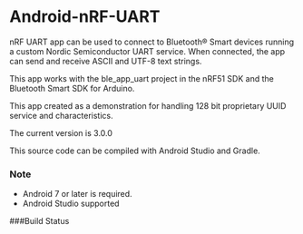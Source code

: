 ﻿# Android-nRF-UART

nRF UART app can be used to connect to Bluetooth® Smart devices running a custom Nordic Semiconductor UART service. When connected, the app can send and receive ASCII and UTF-8 text strings. 

This app works with the ble_app_uart project in the nRF51 SDK and the Bluetooth Smart SDK for Arduino. 

This app created as a demonstration for handling 128 bit proprietary UUID service and characteristics. 

The current version is 3.0.0

This source code can be compiled with Android Studio and Gradle. 

### Note
- Android 7 or later is required.
- Android Studio supported 

###Build Status
[![<globalstar>](https://circleci.com/<gh>/<globalstar>/<android-nrf-uart>.svg?style=svg)](<https://circleci.com/gh/globalstar/android-nrf-uart>)
